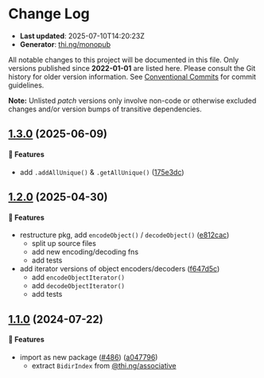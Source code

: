 # Change Log

- **Last updated**: 2025-07-10T14:20:23Z
- **Generator**: [thi.ng/monopub](https://thi.ng/monopub)

All notable changes to this project will be documented in this file.
Only versions published since **2022-01-01** are listed here.
Please consult the Git history for older version information.
See [Conventional Commits](https://conventionalcommits.org/) for commit guidelines.

**Note:** Unlisted _patch_ versions only involve non-code or otherwise excluded changes
and/or version bumps of transitive dependencies.

## [1.3.0](https://github.com/thi-ng/umbrella/tree/@thi.ng/bidir-index@1.3.0) (2025-06-09)

#### 🚀 Features

- add `.addAllUnique()` & `.getAllUnique()` ([175e3dc](https://github.com/thi-ng/umbrella/commit/175e3dc))

## [1.2.0](https://github.com/thi-ng/umbrella/tree/@thi.ng/bidir-index@1.2.0) (2025-04-30)

#### 🚀 Features

- restructure pkg, add `encodeObject()` / `decodeObject()` ([e812cac](https://github.com/thi-ng/umbrella/commit/e812cac))
  - split up source files
  - add new encoding/decoding fns
  - add tests
- add iterator versions of object encoders/decoders ([f647d5c](https://github.com/thi-ng/umbrella/commit/f647d5c))
  - add `encodeObjectIterator()`
  - add `decodeObjectIterator()`
  - add tests

## [1.1.0](https://github.com/thi-ng/umbrella/tree/@thi.ng/bidir-index@1.1.0) (2024-07-22)

#### 🚀 Features

- import as new package ([#486](https://github.com/thi-ng/umbrella/issues/486)) ([a047796](https://github.com/thi-ng/umbrella/commit/a047796))
  - extract `BidirIndex` from [@thi.ng/associative](https://github.com/thi-ng/umbrella/tree/main/packages/associative)
